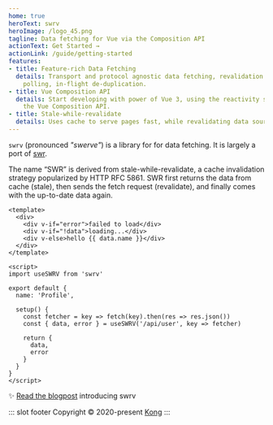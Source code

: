 ```yaml
---
home: true
heroText: swrv
heroImage: /logo_45.png
tagline: Data fetching for Vue via the Composition API
actionText: Get Started →
actionLink: /guide/getting-started
features:
- title: Feature-rich Data Fetching
  details: Transport and protocol agnostic data fetching, revalidation on focus,
    polling, in-flight de-duplication.
- title: Vue Composition API
  details: Start developing with power of Vue 3, using the reactivity system of
    the Vue Composition API.
- title: Stale-while-revalidate
  details: Uses cache to serve pages fast, while revalidating data sources producing an eventually consistent UI.
---
```


`swrv` (pronounced _"swerve"_) is a library for for data fetching. It is largely a port of [swr](https://github.com/vercel/swr).

The name “SWR” is derived from stale-while-revalidate, a cache invalidation strategy popularized by HTTP RFC 5861. SWR first returns the data from cache (stale), then sends the fetch request (revalidate), and finally comes with the up-to-date data again.

```vue
<template>
  <div>
    <div v-if="error">failed to load</div>
    <div v-if="!data">loading...</div>
    <div v-else>hello {{ data.name }}</div>
  </div>
</template>

<script>
import useSWRV from 'swrv'

export default {
  name: 'Profile',

  setup() {
    const fetcher = key => fetch(key).then(res => res.json())
    const { data, error } = useSWRV('/api/user', key => fetcher)

    return {
      data,
      error
    }
  }
}
</script>
```

:sparkles: [Read the blogpost](https://guuu.io/2020/data-fetching-vue-composition-api/) introducing swrv

::: slot footer
Copyright © 2020-present [Kong](https://konghq.com)
:::

